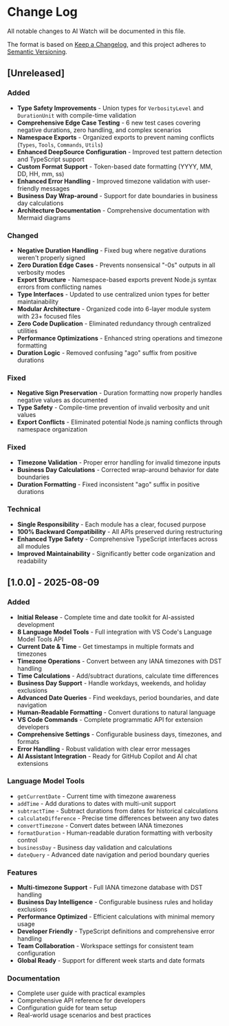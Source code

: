 # Change Log

All notable changes to AI Watch will be documented in this file.

The format is based on [Keep a Changelog](https://keepachangelog.com/en/1.0.0/),
and this project adheres to [Semantic Versioning](https://semver.org/spec/v2.0.0.html).

## [Unreleased]

### Added
- **Type Safety Improvements** - Union types for `VerbosityLevel` and `DurationUnit` with compile-time validation
- **Comprehensive Edge Case Testing** - 6 new test cases covering negative durations, zero handling, and complex scenarios
- **Namespace Exports** - Organized exports to prevent naming conflicts (`Types`, `Tools`, `Commands`, `Utils`)
- **Enhanced DeepSource Configuration** - Improved test pattern detection and TypeScript support
- **Custom Format Support** - Token-based date formatting (YYYY, MM, DD, HH, mm, ss)
- **Enhanced Error Handling** - Improved timezone validation with user-friendly messages
- **Business Day Wrap-around** - Support for date boundaries in business day calculations
- **Architecture Documentation** - Comprehensive documentation with Mermaid diagrams

### Changed
- **Negative Duration Handling** - Fixed bug where negative durations weren't properly signed
- **Zero Duration Edge Cases** - Prevents nonsensical "-0s" outputs in all verbosity modes
- **Export Structure** - Namespace-based exports prevent Node.js syntax errors from conflicting names
- **Type Interfaces** - Updated to use centralized union types for better maintainability
- **Modular Architecture** - Organized code into 6-layer module system with 23+ focused files
- **Zero Code Duplication** - Eliminated redundancy through centralized utilities
- **Performance Optimizations** - Enhanced string operations and timezone formatting
- **Duration Logic** - Removed confusing "ago" suffix from positive durations

### Fixed
- **Negative Sign Preservation** - Duration formatting now properly handles negative values as documented
- **Type Safety** - Compile-time prevention of invalid verbosity and unit values
- **Export Conflicts** - Eliminated potential Node.js naming conflicts through namespace organization

### Fixed
- **Timezone Validation** - Proper error handling for invalid timezone inputs
- **Business Day Calculations** - Corrected wrap-around behavior for date boundaries
- **Duration Formatting** - Fixed inconsistent "ago" suffix in positive durations

### Technical
- **Single Responsibility** - Each module has a clear, focused purpose
- **100% Backward Compatibility** - All APIs preserved during restructuring
- **Enhanced Type Safety** - Comprehensive TypeScript interfaces across all modules
- **Improved Maintainability** - Significantly better code organization and readability

## [1.0.0] - 2025-08-09

### Added
- **Initial Release** - Complete time and date toolkit for AI-assisted development
- **8 Language Model Tools** - Full integration with VS Code's Language Model Tools API
- **Current Date & Time** - Get timestamps in multiple formats and timezones
- **Timezone Operations** - Convert between any IANA timezones with DST handling
- **Time Calculations** - Add/subtract durations, calculate time differences
- **Business Day Support** - Handle workdays, weekends, and holiday exclusions
- **Advanced Date Queries** - Find weekdays, period boundaries, and date navigation
- **Human-Readable Formatting** - Convert durations to natural language
- **VS Code Commands** - Complete programmatic API for extension developers
- **Comprehensive Settings** - Configurable business days, timezones, and formats
- **Error Handling** - Robust validation with clear error messages
- **AI Assistant Integration** - Ready for GitHub Copilot and AI chat extensions

### Language Model Tools
- `getCurrentDate` - Current time with timezone awareness
- `addTime` - Add durations to dates with multi-unit support
- `subtractTime` - Subtract durations from dates for historical calculations
- `calculateDifference` - Precise time differences between any two dates
- `convertTimezone` - Convert dates between IANA timezones
- `formatDuration` - Human-readable duration formatting with verbosity control
- `businessDay` - Business day validation and calculations
- `dateQuery` - Advanced date navigation and period boundary queries

### Features
- **Multi-timezone Support** - Full IANA timezone database with DST handling
- **Business Day Intelligence** - Configurable business rules and holiday exclusions
- **Performance Optimized** - Efficient calculations with minimal memory usage
- **Developer Friendly** - TypeScript definitions and comprehensive error handling
- **Team Collaboration** - Workspace settings for consistent team configuration
- **Global Ready** - Support for different week starts and date formats

### Documentation
- Complete user guide with practical examples
- Comprehensive API reference for developers
- Configuration guide for team setup
- Real-world usage scenarios and best practices